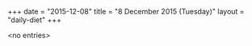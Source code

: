 +++
date = "2015-12-08"
title = "8 December 2015 (Tuesday)"
layout = "daily-diet"
+++

\<no entries\>